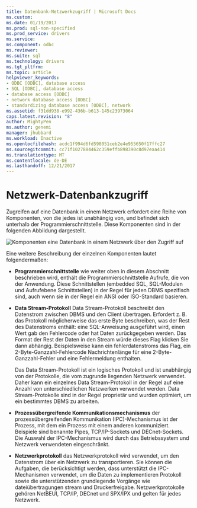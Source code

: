 ```yaml
---
title: Datenbank-Netzwerkzugriff | Microsoft Docs
ms.custom: 
ms.date: 01/19/2017
ms.prod: sql-non-specified
ms.prod_service: drivers
ms.service: 
ms.component: odbc
ms.reviewer: 
ms.suite: sql
ms.technology: drivers
ms.tgt_pltfrm: 
ms.topic: article
helpviewer_keywords:
- ODBC [ODBC], database access
- SQL [ODBC], database access
- database access [ODBC]
- network database access [ODBC]
- standardizing database access [ODBC], network
ms.assetid: f31dd938-e992-436b-b613-145c23973064
caps.latest.revision: "8"
author: MightyPen
ms.author: genemi
manager: jhubbard
ms.workload: Inactive
ms.openlocfilehash: acdc1f994d6fd598051ceb2e4e955650f17ffc27
ms.sourcegitcommit: cc71f1027884462c359effb898390c8d97eaa414
ms.translationtype: MT
ms.contentlocale: de-DE
ms.lasthandoff: 12/21/2017
---
```

# <a name="network-database-access"></a>Netzwerk-Datenbankzugriff
Zugreifen auf eine Datenbank in einem Netzwerk erfordert eine Reihe von Komponenten, von die jedes ist unabhängig von, und befindet sich unterhalb der Programmierschnittstelle. Diese Komponenten sind in der folgenden Abbildung dargestellt.  
  
 ![Komponenten eine Datenbank in einem Netzwerk über den Zugriff auf](../../odbc/reference/media/pr04.gif "pr04")  
  
 Eine weitere Beschreibung der einzelnen Komponenten lautet folgendermaßen:  
  
-   **Programmierschnittstelle** wie weiter oben in diesem Abschnitt beschrieben wird, enthält die Programmierschnittstelle Aufrufe, die von der Anwendung. Diese Schnittstellen (embedded SQL, SQL-Modulen und Aufrufebene Schnittstellen) in der Regel für jeden DBMS spezifisch sind, auch wenn sie in der Regel ein ANSI oder ISO-Standard basieren.  
  
-   **Data Stream-Protokoll** Data Stream-Protokoll beschreibt den Datenstrom zwischen DBMS und den Client übertragen. Erfordert z. B. das Protokoll möglicherweise das erste Byte beschreiben, was der Rest des Datenstroms enthält: eine SQL-Anweisung ausgeführt wird, einen Wert gab den Fehlercode oder hat Daten zurückgegeben werden. Das Format der Rest der Daten in den Stream würde dieses Flag klicken Sie dann abhängig. Beispielsweise kann ein fehlerdatenstroms das Flag, ein 2-Byte-Ganzzahl-Fehlercode Nachrichtenlänge für eine 2-Byte-Ganzzahl-Fehler und eine Fehlermeldung enthalten.  
  
     Das Data Stream-Protokoll ist ein logisches Protokoll und ist unabhängig von der Protokolle, die vom zugrunde liegenden Netzwerk verwendet. Daher kann ein einzelnes Data Stream-Protokoll in der Regel auf eine Anzahl von unterschiedlichen Netzwerken verwendet werden. Data Stream-Protokolle sind in der Regel proprietär und wurden optimiert, um ein bestimmtes DBMS zu arbeiten.  
  
-   **Prozessübergreifende Kommunikationsmechanismus** der prozessübergreifenden Kommunikation (IPC)-Mechanismus ist der Prozess, mit dem ein Prozess mit einem anderen kommuniziert. Beispiele sind benannte Pipes, TCP/IP-Sockets und DECnet-Sockets. Die Auswahl der IPC-Mechanismus wird durch das Betriebssystem und Netzwerk verwendeten eingeschränkt.  
  
-   **Netzwerkprotokoll** das Netzwerkprotokoll wird verwendet, um den Datenstrom über ein Netzwerk zu transportieren. Sie können die Aufgaben, die berücksichtigt werden, dass unterstützt die IPC-Mechanismen verwendet, um die Daten zu implementieren Protokoll sowie die unterstützenden grundlegende Vorgänge wie dateiübertragungen stream und Druckerfreigabe. Netzwerkprotokolle gehören NetBEUI, TCP/IP, DECnet und SPX/IPX und gelten für jedes Netzwerk.
